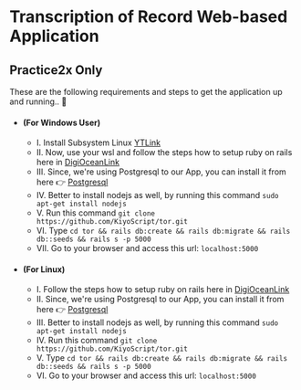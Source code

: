 # Transcription of Record Web-based Application
## Practice2x Only
These are the following requirements and steps to get the application up and running.. 🤔
 - #### (For Windows User)
    - I. Install Subsystem Linux [YTLink](https://www.youtube.com/watch?v=AMlaEFaKG88)
    - II. Now, use your wsl and follow the steps how to setup ruby on rails here in [DigiOceanLink](https://www.digitalocean.com/community/tutorials/how-to-install-ruby-on-rails-with-rbenv-on-ubuntu-22-04)
    - III. Since, we're using Postgresql to our App, you can install it from here 👉 [Postgresql](https://www.digitalocean.com/community/tutorials/how-to-use-postgresql-with-your-ruby-on-rails-application-on-ubuntu-20-04)
    - IV. Better to install nodejs as well, by running this command `sudo apt-get install nodejs`
    - V. Run this command `git clone https://github.com/KiyoScript/tor.git`
    - VI. Type `cd tor && rails db:create && rails db:migrate && rails db::seeds && rails s -p 5000`
    - VII. Go to your browser and access this url: `localhost:5000`
  
 - #### (For Linux)
    - I. Follow the steps how to setup ruby on rails here in [DigiOceanLink](https://www.digitalocean.com/community/tutorials/how-to-install-ruby-on-rails-with-rbenv-on-ubuntu-22-04)
    - II. Since, we're using Postgresql to our App, you can install it from here 👉 [Postgresql](https://www.digitalocean.com/community/tutorials/how-to-use-postgresql-with-your-ruby-on-rails-application-on-ubuntu-20-04)
    - III. Better to install nodejs as well, by running this command `sudo apt-get install nodejs`
    - IV. Run this command `git clone https://github.com/KiyoScript/tor.git`
    - V. Type `cd tor && rails db:create && rails db:migrate && rails db::seeds && rails s -p 5000`
    - VI. Go to your browser and access this url: `localhost:5000`
